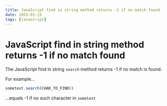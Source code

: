 ```yaml
---
title: JavaScript find in string method returns -1 if no match found
date: 2025-01-15
tags: [javascript]
---
```

# JavaScript find in string method returns -1 if no match found

The JavaScript find in string `search` method returns -1 if no match is found.

For example...

```JavaScript
sometext.search(CHAR_TO_FIND))
```

...equals -1 if no such character in `sometext`
